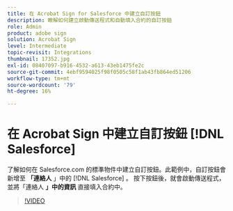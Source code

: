 ```yaml
---
title: 在 Acrobat Sign for Salesforce 中建立自訂按鈕
description: 瞭解如何建立啟動傳送程式和自動填入合約的自訂按鈕
role: Admin
product: adobe sign
solution: Acrobat Sign
level: Intermediate
topic-revisit: Integrations
thumbnail: 17352.jpg
exl-id: 08407097-b916-4532-a613-43eb1475fe2c
source-git-commit: 4ebf9594025f98f0505c58f1ab43fb864ed51206
workflow-type: tm+mt
source-wordcount: '79'
ht-degree: 16%

---
```


# 在 Acrobat Sign 中建立自訂按鈕 [!DNL Salesforce]

了解如何在 Salesforce.com 的標準物件中建立自訂按鈕。此範例中，自訂按鈕會新增至 **「連絡人** 」中的 [!DNL Salesforce] 。 按下按鈕後，就會啟動傳送程式，並將「連絡人 **」中的資訊** 直接填入合約中。

>[!VIDEO](https://video.tv.adobe.com/v/17352?quality=12&learn=on&hidetitle=true)
